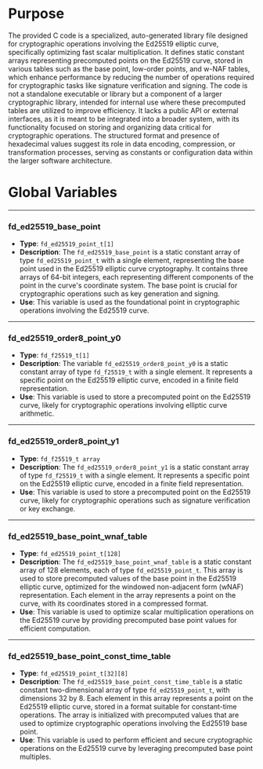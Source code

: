 # Purpose
The provided C code is a specialized, auto-generated library file designed for cryptographic operations involving the Ed25519 elliptic curve, specifically optimizing fast scalar multiplication. It defines static constant arrays representing precomputed points on the Ed25519 curve, stored in various tables such as the base point, low-order points, and w-NAF tables, which enhance performance by reducing the number of operations required for cryptographic tasks like signature verification and signing. The code is not a standalone executable or library but a component of a larger cryptographic library, intended for internal use where these precomputed tables are utilized to improve efficiency. It lacks a public API or external interfaces, as it is meant to be integrated into a broader system, with its functionality focused on storing and organizing data critical for cryptographic operations. The structured format and presence of hexadecimal values suggest its role in data encoding, compression, or transformation processes, serving as constants or configuration data within the larger software architecture.
# Global Variables

---
### fd\_ed25519\_base\_point
- **Type**: `fd_ed25519_point_t[1]`
- **Description**: The `fd_ed25519_base_point` is a static constant array of type `fd_ed25519_point_t` with a single element, representing the base point used in the Ed25519 elliptic curve cryptography. It contains three arrays of 64-bit integers, each representing different components of the point in the curve's coordinate system. The base point is crucial for cryptographic operations such as key generation and signing.
- **Use**: This variable is used as the foundational point in cryptographic operations involving the Ed25519 curve.


---
### fd\_ed25519\_order8\_point\_y0
- **Type**: `fd_f25519_t[1]`
- **Description**: The variable `fd_ed25519_order8_point_y0` is a static constant array of type `fd_f25519_t` with a single element. It represents a specific point on the Ed25519 elliptic curve, encoded in a finite field representation.
- **Use**: This variable is used to store a precomputed point on the Ed25519 curve, likely for cryptographic operations involving elliptic curve arithmetic.


---
### fd\_ed25519\_order8\_point\_y1
- **Type**: `fd_f25519_t array`
- **Description**: The `fd_ed25519_order8_point_y1` is a static constant array of type `fd_f25519_t` with a single element. It represents a specific point on the Ed25519 elliptic curve, encoded in a finite field representation.
- **Use**: This variable is used to store a precomputed point on the Ed25519 curve, likely for cryptographic operations such as signature verification or key exchange.


---
### fd\_ed25519\_base\_point\_wnaf\_table
- **Type**: `fd_ed25519_point_t[128]`
- **Description**: The `fd_ed25519_base_point_wnaf_table` is a static constant array of 128 elements, each of type `fd_ed25519_point_t`. This array is used to store precomputed values of the base point in the Ed25519 elliptic curve, optimized for the windowed non-adjacent form (wNAF) representation. Each element in the array represents a point on the curve, with its coordinates stored in a compressed format.
- **Use**: This variable is used to optimize scalar multiplication operations on the Ed25519 curve by providing precomputed base point values for efficient computation.


---
### fd\_ed25519\_base\_point\_const\_time\_table
- **Type**: ``fd_ed25519_point_t[32][8]``
- **Description**: The `fd_ed25519_base_point_const_time_table` is a static constant two-dimensional array of type `fd_ed25519_point_t`, with dimensions 32 by 8. Each element in this array represents a point on the Ed25519 elliptic curve, stored in a format suitable for constant-time operations. The array is initialized with precomputed values that are used to optimize cryptographic operations involving the Ed25519 base point.
- **Use**: This variable is used to perform efficient and secure cryptographic operations on the Ed25519 curve by leveraging precomputed base point multiples.


